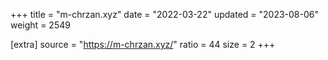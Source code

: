 +++
title = "m-chrzan.xyz"
date = "2022-03-22"
updated = "2023-08-06"
weight = 2549

[extra]
source = "https://m-chrzan.xyz/"
ratio = 44
size = 2
+++
